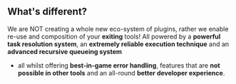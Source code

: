 

## What's different?

We are NOT creating a whole new eco-system of plugins, rather we enable re-use and composition
of your **exiting** tools! All powered by a **powerful task resolution system**, 
an **extremely reliable execution technique** and an **advanced recursive queueing system**
  - all whilst offering **best-in-game error handling**, features that are **not possible in other tools** and
  an all-round **better developer experience**.
